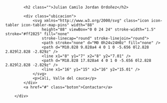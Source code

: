 <div class="contenido-hero">

            <h2 class="">Julian Camilo Jordan Ordoñez</h2>

            <div class="ubicacion">
                <svg xmlns="http://www.w3.org/2000/svg" class="icon icon-tabler icon-tabler-map-pins" width="88"
                    height="88" viewBox="0 0 24 24" stroke-width="1.5" stroke="#ff2825" fill="none"
                    stroke-linecap="round" stroke-linejoin="round">
                    <path stroke="none" d="M0 0h24v24H0z" fill="none" />
                    <path d="M10.828 9.828a4 4 0 1 0 -5.656 0l2.828 2.829l2.828 -2.829z" />
                    <line x1="8" y1="7" x2="8" y2="7.01" />
                    <path d="M18.828 17.828a4 4 0 1 0 -5.656 0l2.828 2.829l2.828 -2.829z" />
                    <line x1="16" y1="15" x2="16" y2="15.01" />
                </svg>
                <p>Cali, Valle del cauca</p>
            </div>
            <a href="#" class="boton">Contactar</a>

        </div>
